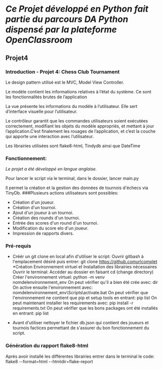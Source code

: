 # *Ce Projet développé en Python fait partie du parcours DA Python dispensé par la plateforme OpenClassroom*
## Projet4 

### Introduction - Projet 4: Chess Club Tournament
Le design pattern utilisé est le MVC, Model View Controller.

Le modèle contient les informations relatives à l’état du système. Ce sont les fonctionnalités brutes de l’application

La vue présente les informations du modèle à l’utilisateur. Elle sert d’interface visuelle pour l’utilisateur.

Le contrôleur garantit que les commandes utilisateurs soient exécutées correctement, modifiant les objets du modèle appropriés, et mettant à jour l’application.C’est finalement les rouages de l’application, et c’est la couche qui apporte une interaction avec l’utilisateur. 

Les librairies utilisées sont flake8-html, Tindydb ainsi que DateTime

### Fonctionnement:
*Le projet a été développé en langue anglaise.*

Pour lancer le script via le terminal, dans le dossier, lancer main.py

Il permet la création et la gestion des données de tournois d'échecs via TinyDb.
###Plusieurs actions utilisateurs sont possibles:
* Création d'un joueur.
* Création d'un tournoi.
* Ajout d'un joueur à un tournoi.
* Création des rounds d'un tournoi.
* Entrée des scores d'un round d'un tournoi.
* Modification du score elo d'un joueur.
* Impression de rapports divers.



### Pré-requis
* Créér un git clone en local afin d'utiliser le script:
Ouvrir gitbash à l'emplacement désiré puis entrer:
	git clone https://github.comurlcomplet
*Création Environnement virtuel et Installation des librairies nécessaires
 Ouvrir le terminal:
	Accéder au dossier en faisant cd  (change directory)
	Créer l'environnement virtuel:
		python -m venv nomdelenvironnement_env
	On peut vérifier qu'il a bien été crée avec:
		dir
	On active ensuite l'environnement avec:
		nomdelenvironnement_env\Scripts\activate.bat
	On peut vérifier que l'environnement ne contient que pip et setup tools en entrant:
		pip list
	On peut maintenant installer les requirements avec:
		pip install -r requirements.txt
	On peut vérifier que les bons packages ont été installés en entrant:
		pip list

* Avant d'utiliser nettoyer le fichier db.json qui contient des joueurs et tournois factices permettant de s'assurer du bon fonctionnement du script.

### Génération du rapport flake8-html
Après avoir installé les différentes librairies
entrer dans le terminal le code:
flake8 --format=html --htmldir=flake-report








